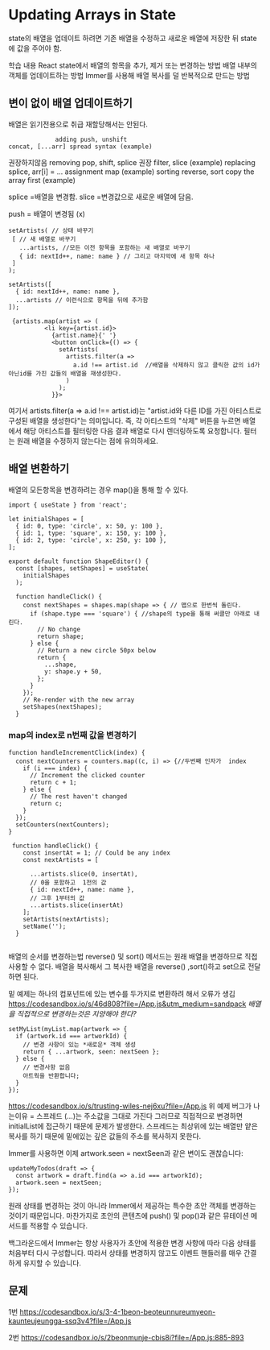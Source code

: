 # Updating Arrays in State

state의 배열을 업데이트 하려면 기존 배열을 수정하고 새로운 배열에 저장한 뒤 state에 값을 주어야 함.

학습 내용
React state에서 배열의 항목을 추가, 제거 또는 변경하는 방법
배열 내부의 객체를 업데이트하는 방법
Immer를 사용해 배열 복사를 덜 반복적으로 만드는 방법

## 변이 없이 배열 업데이트하기 
배열은 읽기전용으로 취급 
재할당해서는 안된다.


                 adding	push, unshift                 	                                concat, [...arr] spread syntax (example)
 권장하지않음     removing	pop, shift, splice	                               권장      filter, slice (example)
                 replacing	splice, arr[i] = ... assignment                           	map (example)
                 sorting	reverse, sort	                                                copy the array first (example)
                 
                 
 splice =배열을 변경함.
 slice =변경값으로 새로운 배열에 담음.
 
 push = 배열이 변경됨 (x) 
 
 
 ```
 setArtists( // 상태 바꾸기
  [ // 새 배열로 바꾸기
    ...artists, //모든 이전 항목을 포함하는 새 배열로 바꾸기
    { id: nextId++, name: name } // 그리고 마지막에 새 항목 하나
  ]
);
```

```
setArtists([
  { id: nextId++, name: name },
  ...artists // 이런식으로 항목을 뒤에 추가함
]);
```
```
 {artists.map(artist => (
          <li key={artist.id}>
            {artist.name}{' '}
            <button onClick={() => {
              setArtists(
                artists.filter(a =>
                  a.id !== artist.id  //배열을 삭제하지 않고 클릭한 값의 id가 아닌id를 가진 값들의 배열을 재생성한다. 
                )
              );
            }}>

```
여기서 artists.filter(a => a.id !== artist.id)는 "artist.id와 다른 ID를 가진 아티스트로 구성된 배열을 생성한다"는 의미입니다. 즉, 각 아티스트의 "삭제" 버튼을 누르면 배열에서 해당 아티스트를 필터링한 다음 결과 배열로 다시 렌더링하도록 요청합니다. 필터는 원래 배열을 수정하지 않는다는 점에 유의하세요.

## 배열 변환하기 
배열의 모든항목을 변경하려는 경우 map()을 통해 할 수 있다.

```
import { useState } from 'react';

let initialShapes = [
  { id: 0, type: 'circle', x: 50, y: 100 },
  { id: 1, type: 'square', x: 150, y: 100 },
  { id: 2, type: 'circle', x: 250, y: 100 },
];

export default function ShapeEditor() {
  const [shapes, setShapes] = useState(
    initialShapes
  );

  function handleClick() {
    const nextShapes = shapes.map(shape => { // 맵으로 한번씩 돌린다.
      if (shape.type === 'square') { //shape의 type을 통해 써클만 아래로 내린다.
        // No change
        return shape;
      } else {
        // Return a new circle 50px below
        return {
          ...shape,
          y: shape.y + 50,
        };
      }
    });
    // Re-render with the new array
    setShapes(nextShapes);
  }
  ```
  ### map의 index로 n번째 값을 변경하기
  ```
  function handleIncrementClick(index) {
    const nextCounters = counters.map((c, i) => {//두번째 인자가  index
      if (i === index) {
        // Increment the clicked counter
        return c + 1;
      } else {
        // The rest haven't changed
        return c;
      }
    });
    setCounters(nextCounters);
  }
  ```

```
 function handleClick() {
    const insertAt = 1; // Could be any index
    const nextArtists = [
     
      ...artists.slice(0, insertAt), 
      // 0을 포함하고  1전의 값 
      { id: nextId++, name: name },
      // 그후 1부터의 값
      ...artists.slice(insertAt)
    ];
    setArtists(nextArtists);
    setName('');
  }
  
```
배열의 순서를 변경하는법
reverse() 및 sort() 메서드는 원래 배열을 변경하므로 직접 사용할 수 없다.
배열을 복사해서 그 복사한 배열을 reverse() ,sort()하고 set으로 전달하면 된다.


밑 예제는 하나의 컴포넌트에 있는 변수를 두가지로 변환하려 해서 오류가 생김
https://codesandbox.io/s/46d808?file=/App.js&utm_medium=sandpack
*배열을 직접적으로 변경하는것은 지양해야 한다?*

```
setMyList(myList.map(artwork => {
  if (artwork.id === artworkId) {
    // 변경 사항이 있는 *새로운* 객체 생성
    return { ...artwork, seen: nextSeen };
  } else {
    // 변경사항 없음
    아트웍을 반환합니다;
  }
});
```
https://codesandbox.io/s/trusting-wiles-nej6xu?file=/App.js
위 예제 버그가 나는이유 = 스프레드 (...)는 주소값을 그대로 가진다 그러므로 직접적으로 변경하면 initialList에 접근하기 때문에 문제가 발생한다.
스프레드는 최상위에 있는 배열만 얕은 복사를 하기 때문에 밑에있는 깊은 값들의 주소를 복사하지 못한다.

Immer를 사용하면 이제 artwork.seen = nextSeen과 같은 변이도 괜찮습니다:
```
updateMyTodos(draft => {
  const artwork = draft.find(a => a.id === artworkId);
  artwork.seen = nextSeen;
});
```
원래 상태를 변경하는 것이 아니라 Immer에서 제공하는 특수한 초안 객체를 변경하는 것이기 때문입니다. 마찬가지로 초안의 콘텐츠에 push() 및 pop()과 같은 뮤테이션 메서드를 적용할 수 있습니다.

백그라운드에서 Immer는 항상 사용자가 초안에 적용한 변경 사항에 따라 다음 상태를 처음부터 다시 구성합니다. 따라서 상태를 변경하지 않고도 이벤트 핸들러를 매우 간결하게 유지할 수 있습니다.

## 문제
1번
https://codesandbox.io/s/3-4-1beon-beoteunnureumyeon-kaunteujeungga-ssq3v4?file=/App.js

2번 https://codesandbox.io/s/2beonmunje-cbis8i?file=/App.js:885-893


